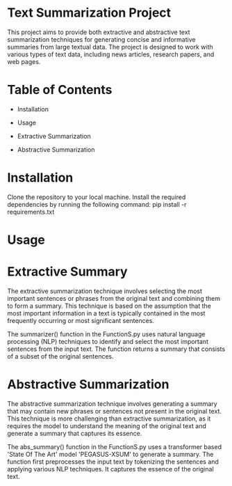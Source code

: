 # Text Summarization Project
This project aims to provide both extractive and abstractive text summarization techniques for generating concise and informative summaries from large textual data. 
The project is designed to work with various types of text data, including news articles, research papers, and web pages.

# Table of Contents
*  Installation
-  Usage
+  Extractive Summarization
*  Abstractive Summarization
  
# Installation
Clone the repository to your local machine.
Install the required dependencies by running the following command:
pip install -r requirements.txt

# Usage

# Extractive Summary
The extractive summarization technique involves selecting the most important sentences or phrases from the original text and combining them to form a summary. This technique is based on the assumption that the most important information in a text is typically contained in the most frequently occurring or most significant sentences.

The summarizer() function in the FunctionS.py uses natural language processing (NLP) techniques to identify and select the most important sentences from the input text. The function returns a summary that consists of a subset of the original sentences.

# Abstractive Summarization
The abstractive summarization technique involves generating a summary that may contain new phrases or sentences not present in the original text. This technique is more challenging than extractive summarization, as it requires the model to understand the meaning of the original text and generate a summary that captures its essence.

The abs_summary() function in the FunctionS.py uses a transformer based 'State Of The Art' model 'PEGASUS-XSUM' to generate a summary. The function first preprocesses the input text by tokenizing the sentences and applying various NLP techniques. It captures the essence of the original text.

